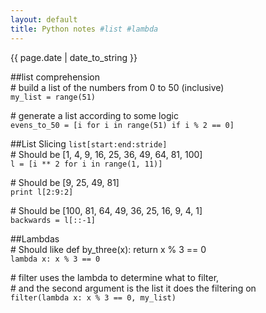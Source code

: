 ```yaml
---
layout: default
title: Python notes #list #lambda
---
```

{{ page.date | date_to_string }}

##list comprehension   
 \# build a list of the numbers from 0 to 50 (inclusive)   
`my_list = range(51)`   

 \# generate a list according to some logic   
`evens_to_50 = [i for i in range(51) if i % 2 == 0]`   
   

##List Slicing `list[start:end:stride]`   
 \# Should be [1, 4, 9, 16, 25, 36, 49, 64, 81, 100]   
`l = [i ** 2 for i in range(1, 11)]`   

 \# Should be [9, 25, 49, 81]   
`print l[2:9:2]`        

 \# Should be [100, 81, 64, 49, 36, 25, 16, 9, 4, 1]   
`backwards = l[::-1]`    
   

##Lambdas   
 \# Should like def by_three(x): return x % 3 == 0   
`lambda x: x % 3 == 0`   

 \# filter uses the lambda to determine what to filter,  
 \# and the second argument is the list it does the filtering on   
`filter(lambda x: x % 3 == 0, my_list)`  
